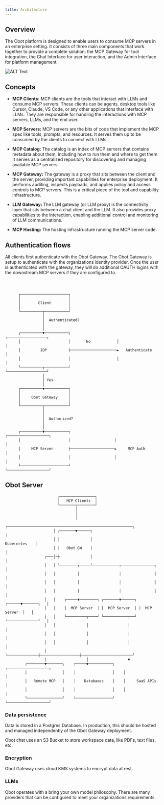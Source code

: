 ```yaml
---
title: Architecture
---
```


## Overview

The Obot platform is designed to enable users to consume MCP servers in an enterprise setting. It consists of three main components that work together to provide a complete solution: the MCP Gateway for tool integration, the Chat Interface for user interaction, and the Admin Interface for platform management.

![ALT Text](/img/high-level-arch.png)

## Concepts

- **MCP Clients:** MCP clients are the tools that interact with LLMs and consume MCP servers. These clients can be agents, desktop tools like Cursor, Claude, VS Code, or any other applications that interface with LLMs. They are responsible for handling the interactions with MCP servers, LLMs, and the end user.

- **MCP Servers:** MCP servers are the bits of code that implement the MCP spec like tools, prompts, and resources. It serves them up to be consumed by the clients to connect with LLMs.

- **MCP Catalog:** The catalog is an index of MCP servers that contains metadata about them, including how to run them and where to get them. It serves as a centralized repository for discovering and managing available MCP servers.

- **MCP Gateway:** The gateway is a proxy that sits between the client and the server, providing important capabilities for enterprise deployment. It performs auditing, inspects payloads, and applies policy and access controls to MCP servers. This is a critical piece of the tool and capability infrastructure.

- **LLM Gateway:** The LLM gateway (or LLM proxy) is the connectivity layer that sits between a chat client and the LLM. It also provides proxy capabilities to the interaction, enabling additional control and monitoring of LLM communications.

- **MCP Hosting:** The hosting infrastructure running the MCP server code.

## Authentication flows

All clients first authenticate with the Obot Gateway. The Obot Gateway is setup to authenticate with the organizations identity provider. Once the user is authenticated with the gateway, they will do additional OAUTH logins with the downstream MCP servers if they are configured to.

```text
                                                                                 
                                                                                 
                                                                                 
      ┌──────────────────────┐                                                   
      │                      │                                                   
      │        Client        │                                                   
      │                      │                                                   
      └──────────┬───────────┘                                                   
                 │                                                               
                 │  Authenticated?                                               
                 │                                                               
                 │                                                               
      ┌──────────▼───────────┐                     ┌──────────────────┐          
      │                      │       No            │                  │          
      │         IDP          ┼─────────────────────►   Authenticate   │          
      │                      │                     │                  │          
      └──────────┬───────────┘                     └──────────────────┘          
                 │                                                               
                 │ Yes                                                           
                 │                                                               
      ┌──────────▼───────────┐                                                   
      │                      │                                                   
      │     Obot Gateway     │                                                   
      │                      │                                                   
      └──────────┬───────────┘                                                   
                 │                                                               
                 │                                                               
                 │  Authorized?                                                  
                 │                                                               
                 │                                                               
      ┌──────────▼───────────┐                    ┌───────────────────┐          
      │                      │                    │                   │          
      │     MCP Server       ┼────────────────────►     MCP Auth      │          
      │                      │                    │                   │          
      └──────────────────────┘                    └───────────────────┘          
```

## Obot Server

```text
                        ┌────────────────┐                                                         
                        │   MCP Clients  │                                                         
                        └───────┬────────┘                                                         
                                │                                                                  
                                │                                                                  
                                │                                                                  
                      ┌─────────────────────────────────────────────────────────┐                  
                      │ ┌───────▼──────┐                                        │                  
                      │ │              │                          Kubernetes    │                  
                      │ │   Obot GW    │                                        │                  
                  ┌───│─┼              │                                        │                  
                  │   │ └────────┬─────┴────────────┬───────────────┐           │                  
                  │   │          │                  │               │           │                  
                  │   │          │                  │               │           │                  
                  │   │          │                  │               │           │                  
                  │   │    ┌─────▼────────┐ ┌───────▼──────┐ ┌──────▼───────┐   │                  
                  │   │    │  MCP Server  │ │  MCP Server  │ │  MCP Server  │   │                  
                  │   │    └─────────┬────┘ └───────────┬──┘ └──────────────┘   │                  
                  │   │              │                  │                       │                  
                  │   │              │                  │                       │                  
                  │   │              │                  │                       │                  
                  │   └──────────────┼──────────────────┼───────────────────────┘                  
                  │                  │                  ▼                                          
         ┌────────▼───────┐    ┌─────▼───────────┐    ┌───────────────────┐                        
         │                │    │                 │    │                   │                        
         │   Remote MCP   │    │    Databases    │    │     SaaS APIs     │                        
         │                │    │                 │    │                   │                        
         └────────────────┘    └─────────────────┘    └───────────────────┘                        
```

### Data persistence

Data is stored in a Postgres Database. In production, this should be hosted and managed independently of the Obot Gateway deployment.

Obot chat uses an S3 Bucket to store workspace data, like PDFs, text files, etc.

### Encryption

Obot Gateway uses cloud KMS systems to encrypt data at rest. 

### LLMs

Obot operates with a bring your own model philosophy. There are many providers that can be configured to meet your organizations requirements.
